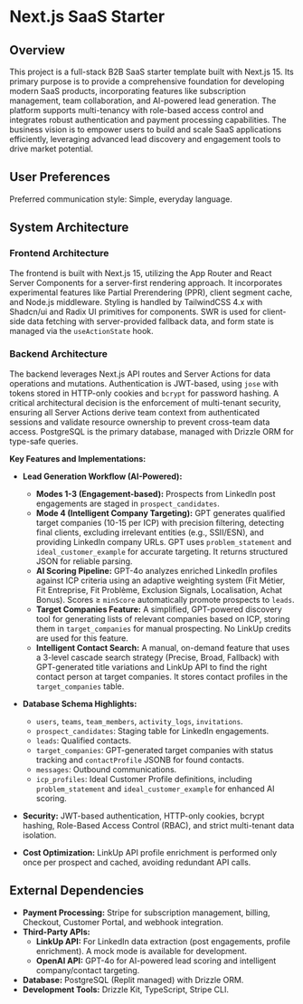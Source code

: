 # Next.js SaaS Starter

## Overview

This project is a full-stack B2B SaaS starter template built with Next.js 15. Its primary purpose is to provide a comprehensive foundation for developing modern SaaS products, incorporating features like subscription management, team collaboration, and AI-powered lead generation. The platform supports multi-tenancy with role-based access control and integrates robust authentication and payment processing capabilities. The business vision is to empower users to build and scale SaaS applications efficiently, leveraging advanced lead discovery and engagement tools to drive market potential.

## User Preferences

Preferred communication style: Simple, everyday language.

## System Architecture

### Frontend Architecture

The frontend is built with Next.js 15, utilizing the App Router and React Server Components for a server-first rendering approach. It incorporates experimental features like Partial Prerendering (PPR), client segment cache, and Node.js middleware. Styling is handled by TailwindCSS 4.x with Shadcn/ui and Radix UI primitives for components. SWR is used for client-side data fetching with server-provided fallback data, and form state is managed via the `useActionState` hook.

### Backend Architecture

The backend leverages Next.js API routes and Server Actions for data operations and mutations. Authentication is JWT-based, using `jose` with tokens stored in HTTP-only cookies and `bcrypt` for password hashing. A critical architectural decision is the enforcement of multi-tenant security, ensuring all Server Actions derive team context from authenticated sessions and validate resource ownership to prevent cross-team data access. PostgreSQL is the primary database, managed with Drizzle ORM for type-safe queries.

**Key Features and Implementations:**

*   **Lead Generation Workflow (AI-Powered):**
    *   **Modes 1-3 (Engagement-based):** Prospects from LinkedIn post engagements are staged in `prospect_candidates`.
    *   **Mode 4 (Intelligent Company Targeting):** GPT generates qualified target companies (10-15 per ICP) with precision filtering, detecting final clients, excluding irrelevant entities (e.g., SSII/ESN), and providing LinkedIn company URLs. GPT uses `problem_statement` and `ideal_customer_example` for accurate targeting. It returns structured JSON for reliable parsing.
    *   **AI Scoring Pipeline:** GPT-4o analyzes enriched LinkedIn profiles against ICP criteria using an adaptive weighting system (Fit Métier, Fit Entreprise, Fit Problème, Exclusion Signals, Localisation, Achat Bonus). Scores ≥ `minScore` automatically promote prospects to `leads`.
    *   **Target Companies Feature:** A simplified, GPT-powered discovery tool for generating lists of relevant companies based on ICP, storing them in `target_companies` for manual prospecting. No LinkUp credits are used for this feature.
    *   **Intelligent Contact Search:** A manual, on-demand feature that uses a 3-level cascade search strategy (Precise, Broad, Fallback) with GPT-generated title variations and LinkUp API to find the right contact person at target companies. It stores contact profiles in the `target_companies` table.

*   **Database Schema Highlights:**
    *   `users`, `teams`, `team_members`, `activity_logs`, `invitations`.
    *   `prospect_candidates`: Staging table for LinkedIn engagements.
    *   `leads`: Qualified contacts.
    *   `target_companies`: GPT-generated target companies with status tracking and `contactProfile` JSONB for found contacts.
    *   `messages`: Outbound communications.
    *   `icp_profiles`: Ideal Customer Profile definitions, including `problem_statement` and `ideal_customer_example` for enhanced AI scoring.

*   **Security:** JWT-based authentication, HTTP-only cookies, bcrypt hashing, Role-Based Access Control (RBAC), and strict multi-tenant data isolation.

*   **Cost Optimization:** LinkUp API profile enrichment is performed only once per prospect and cached, avoiding redundant API calls.

## External Dependencies

*   **Payment Processing:** Stripe for subscription management, billing, Checkout, Customer Portal, and webhook integration.
*   **Third-Party APIs:**
    *   **LinkUp API:** For LinkedIn data extraction (post engagements, profile enrichment). A mock mode is available for development.
    *   **OpenAI API:** GPT-4o for AI-powered lead scoring and intelligent company/contact targeting.
*   **Database:** PostgreSQL (Replit managed) with Drizzle ORM.
*   **Development Tools:** Drizzle Kit, TypeScript, Stripe CLI.
